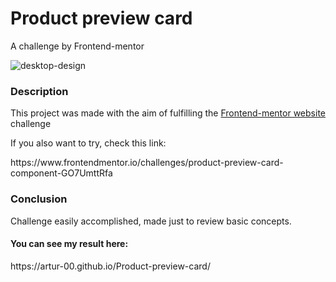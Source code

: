 <h1>Product preview card</h1>
A challenge by Frontend-mentor


![desktop-design](https://user-images.githubusercontent.com/96730639/184449699-c8b085cf-38f9-4d62-84d9-1573c5aac89d.jpg)
  


<h3>Description</h3>

<p>This project was made with the aim of fulfilling the <a href="https://www.frontendmentor.io">Frontend-mentor website</a> challenge</p>
<p>If you also want to try, check this link:</p> https://www.frontendmentor.io/challenges/product-preview-card-component-GO7UmttRfa

<h3>Conclusion</h3>
<p>Challenge easily accomplished, made just to review basic concepts.</p>
<h4>You can see my result here:</h4> https://artur-00.github.io/Product-preview-card/
